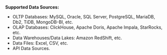 **Supported Data Sources:**

-   OLTP Databases: MySQL, Oracle, SQL Server, PostgreSQL, MariaDB, Db2, TiDB, MongoDB-BI, etc.
-   OLAP Databases: ClickHouse, Apache Doris, Apache Impala, StarRocks, etc.
-   Data Warehouses/Data Lakes: Amazon RedShift, etc.
-   Data Files: Excel, CSV, etc.
-   API Data Sources.